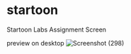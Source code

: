 # startoon
Startoon Labs Assignment Screen

preview on desktop
![Screenshot (298)](https://user-images.githubusercontent.com/84656029/197117688-167327b7-498d-46ed-b11d-8688763fb77a.png)

